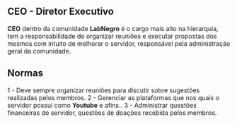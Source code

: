 ## CEO - Diretor Executivo

**CEO** dentro da comunidade **LabNegro** é o cargo mais alto na hierarquia, tem a responsabilidade de
organizar reuniões e executar propostas dos mesmos com intuito de melhorar o servidor, responsável pela administração geral
da comunidade.

## Normas 

1 - Deve sempre organizar reuniões para discutir sobre sugestões realizadas pelos membros.
2 - Gerenciar as plataformas que nos quais o servidor possui como **Youtube** e afins..
3 - Administrar questões financeiras do servidor, questões de doações recebida pelos membros.